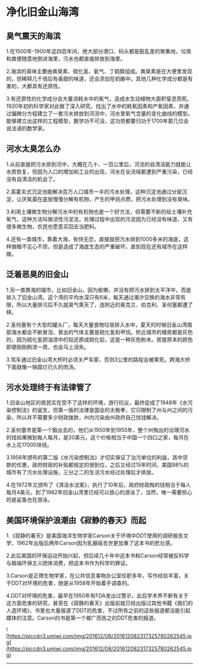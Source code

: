 # 净化旧金山海湾

## 臭气熏天的海滨

1.在1500年-1900年这四百年间，绝大部分港口、码头都是脏乱差的聚集地，垃圾和粪便随意地倒进海里，污水也都直接排放到海里。

2.海滨的臭味主要由粪臭素、硫化氢、氨气、丁硫醇组成。粪臭素是在大便里发现的，但稀释几千倍后有香甜的味道，还会添加在奶酪中。其他几种化学成分都是有害的，大都具有还原性。

3.有还原性的化学成分会大量消耗水中的氧气，造成水生动植物大面积窒息而死。1920年初的科学家对此做了深入研究，找出了水中的耗氧因素和产氧因素，并通过偏微分方程建立了一套污水排放到河流中，河水里氧气含量的变化曲线的模型。能够建立出这样的工程模型，数学功不可没，这功劳都要归功于1700年那几位会说法语的数学家。

## 河水太臭怎么办

1.从前直接把污水排到河中，大概在几十、一百公里后，河流的自清洁能力就能让水质恢复，但因为人口的增加和工业的出现，河水在全流域都遭到严重污染，已经没有自清洁的机会了。

2.英霍夫式沉淀池能解决百万人口城市一半的污水处理，这种沉淀池通过分层沉淀，让厌氧菌在底层慢慢分解有机物，产生的甲烷点燃，把污水处理到没有臭味。

3.利用土壤微生物分解污水中的有机物也是一个好方法，但需要不断的给土壤补充氧气，这种方法叫做活性污泥法，处理过程中出现的污泥因为已经没有味道，又有很多微生物，农民也愿意买回去当肥料。

4.还有一类城市，靠着大海，有恃无恐，直接就把污水排到1000多米的海底，这样做眼不见心不烦，但是造成了海底生态的严重破坏。直到现在还有城市在这样做。

## 泛着恶臭的旧金山

1.另一类靠海的城市，比如旧金山，因为偷懒，并没有把污水排到太平洋中，而是排入了旧金山湾。这个湾的平均水深只有6米，每天通过潮汐交换的海水非常有限，所以大量排污后不久就臭气熏天了，连附近的奥克兰、伯克利、圣何塞都遭了秧。

2.圣何塞有个大型的罐头厂，每天大量食物垃圾排入水中，夏天的时候旧金山湾南部海水都会不断冒泡，冒出的气体主要是硫化氢和甲烷。附近城市的楼房都是灰色的，因为硫化氢把油漆中的铅还原成硫化铅，这是一种灰色粉末。房屋原本的颜色即便刚刚刷漆一周，也会马上消失。

3.驾车通过旧金山湾大桥时必须关严车窗，否则3公里的路程会被熏死。跨海大桥下面就像一锅腐烂已久的肉汤。

## 污水处理终于有法律管了

1.旧金山地区的居民实在受不了这样的环境，游行抗议，最终促成了1948年《水污染控制法》的诞生，但第一版的法律是国会的太极拳，它只限制了州与州之间的污染，所以并不需要多少财政拨款，州内污染由州政府自己找钱解决。

2.圣何塞市是第一个豁出去的，他们从1950年到1955年，整个州掏出的治理河水的钱如果摊到每人每月，是20美元，这个价格相当于中国一个四口之家，每月在水上花17000块钱。

3.1956年颁布的第二版《水污染控制法》才切实保证了治污单位的利益，其中贷款的优惠，政府财政的补贴都规定的很到位，之后又经过15年时间，美国98%的城市有了污水处理设施，三分之二的生活污水经过处理后才排放。

4.在1972年又颁布了《清洁水法案》，执行了10年后，政府财政掏的钱相当于每人每月4美元，到了1982年旧金山湾里已经可以放心的游泳了，当然，唯一需要担心的是鲨鱼也在游泳。

## 美国环境保护浪潮由《寂静的春天》而起

1.《寂静的春天》是美国海洋生物学家Carson关于环境中DDT使用的调研报告文学，1962年出版后两年Carson因为乳腺癌去世更加重了这本书的悲壮感。

2.此后美国的环保运动开始兴起，但后续几十年中这本书和Carson经常被反科学与极端环保主义团体消费，把这本书作为科学的罪证。

3.Carson是正牌生物学家，在公共信息事物办公室任职多年，写作经验丰富，关于DDT对环境的危害，她是从1958年开始着手调查的。

4.DDT对环境的危害，最早在1950年有FDA发出过警示，此后学术界不断有关于这方面危害的研究，甚至在《寂静的春天》出版前就已经出版过其他书籍《我们的人造环境》，书里也大量报道了DDT的危害，不过所有之前的这些报道都没能引起媒体的注意。Carson的书是第一个被广而告之的DDT危害的报道。

![https://piccdn3.umiwi.com/img/201612/08/201612082317325780262545.jpg](https://piccdn3.umiwi.com/img/201612/08/201612082317325780262545.jpg)

---
